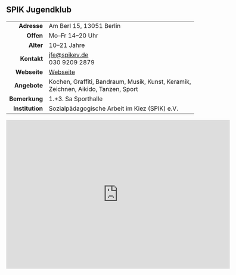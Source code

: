 ## SPIK Jugendklub

|||
-:|-
**Adresse** |     Am Berl 15, 13051 Berlin
**Offen** |       Mo–Fr 14–20 Uhr
**Alter** |       10–21 Jahre
**Kontakt** |     [jfe@spikev.de](mailto:jfe@spikev.de)<br>030 9209 2879
**Webseite** |    <a target="_blank" href="http://www.spikev.de/jugendfreizeiteinrichtung-fuer-menschen-ab-12/">Webseite</a>
**Angebote** |    Kochen, Graffiti, Bandraum, Musik, Kunst, Keramik, Zeichnen, Aikido, Tanzen, Sport
**Bemerkung** |   1.+3. Sa Sporthalle
**Institution** | Sozialpädagogische Arbeit im Kiez (SPIK) e.V.

<iframe width="600" height="400" src="https://maps.google.com/maps?q=Am%20Berl%2015&z=14&output=embed" frameborder="0"></iframe>
